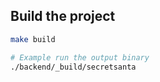 
## Build the project

```bash
make build

# Example run the output binary
./backend/_build/secretsanta
```